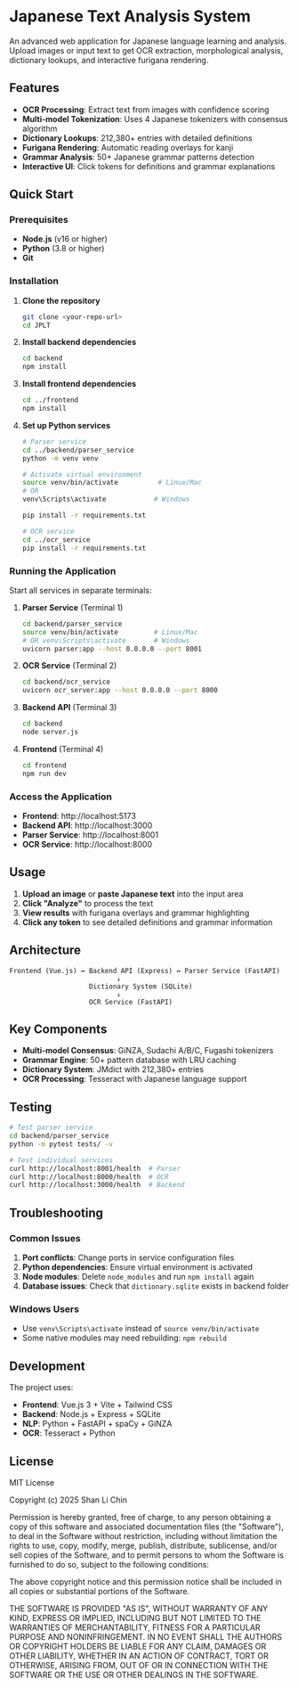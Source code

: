# Japanese Text Analysis System

An advanced web application for Japanese language learning and analysis. Upload images or input text to get OCR extraction, morphological analysis, dictionary lookups, and interactive furigana rendering.

## Features

- **OCR Processing**: Extract text from images with confidence scoring
- **Multi-model Tokenization**: Uses 4 Japanese tokenizers with consensus algorithm
- **Dictionary Lookups**: 212,380+ entries with detailed definitions
- **Furigana Rendering**: Automatic reading overlays for kanji
- **Grammar Analysis**: 50+ Japanese grammar patterns detection
- **Interactive UI**: Click tokens for definitions and grammar explanations

## Quick Start

### Prerequisites

- **Node.js** (v16 or higher)
- **Python** (3.8 or higher)
- **Git**

### Installation

1. **Clone the repository**
   ```bash
   git clone <your-repo-url>
   cd JPLT
   ```

2. **Install backend dependencies**
   ```bash
   cd backend
   npm install
   ```

3. **Install frontend dependencies**
   ```bash
   cd ../frontend
   npm install
   ```

4. **Set up Python services**
   ```bash
   # Parser service
   cd ../backend/parser_service
   python -m venv venv
   
   # Activate virtual environment
   source venv/bin/activate          # Linux/Mac
   # OR
   venv\Scripts\activate            # Windows
   
   pip install -r requirements.txt
   
   # OCR service
   cd ../ocr_service
   pip install -r requirements.txt
   ```

### Running the Application

Start all services in separate terminals:

1. **Parser Service** (Terminal 1)
   ```bash
   cd backend/parser_service
   source venv/bin/activate         # Linux/Mac
   # OR venv\Scripts\activate       # Windows
   uvicorn parser:app --host 0.0.0.0 --port 8001
   ```

2. **OCR Service** (Terminal 2)
   ```bash
   cd backend/ocr_service
   uvicorn ocr_server:app --host 0.0.0.0 --port 8000
   ```

3. **Backend API** (Terminal 3)
   ```bash
   cd backend
   node server.js
   ```

4. **Frontend** (Terminal 4)
   ```bash
   cd frontend
   npm run dev
   ```

### Access the Application

- **Frontend**: http://localhost:5173
- **Backend API**: http://localhost:3000
- **Parser Service**: http://localhost:8001
- **OCR Service**: http://localhost:8000

## Usage

1. **Upload an image** or **paste Japanese text** into the input area
2. **Click "Analyze"** to process the text
3. **View results** with furigana overlays and grammar highlighting
4. **Click any token** to see detailed definitions and grammar information

## Architecture

```
Frontend (Vue.js) ↔ Backend API (Express) ↔ Parser Service (FastAPI)
                           ↓
                    Dictionary System (SQLite)
                           ↓
                    OCR Service (FastAPI)
```

## Key Components

- **Multi-model Consensus**: GiNZA, Sudachi A/B/C, Fugashi tokenizers
- **Grammar Engine**: 50+ pattern database with LRU caching
- **Dictionary System**: JMdict with 212,380+ entries
- **OCR Processing**: Tesseract with Japanese language support

## Testing

```bash
# Test parser service
cd backend/parser_service
python -m pytest tests/ -v

# Test individual services
curl http://localhost:8001/health  # Parser
curl http://localhost:8000/health  # OCR
curl http://localhost:3000/health  # Backend
```

## Troubleshooting

### Common Issues

1. **Port conflicts**: Change ports in service configuration files
2. **Python dependencies**: Ensure virtual environment is activated
3. **Node modules**: Delete `node_modules` and run `npm install` again
4. **Database issues**: Check that `dictionary.sqlite` exists in backend folder

### Windows Users

- Use `venv\Scripts\activate` instead of `source venv/bin/activate`
- Some native modules may need rebuilding: `npm rebuild`

## Development

The project uses:
- **Frontend**: Vue.js 3 + Vite + Tailwind CSS
- **Backend**: Node.js + Express + SQLite
- **NLP**: Python + FastAPI + spaCy + GiNZA
- **OCR**: Tesseract + Python

## License

MIT License

Copyright (c) 2025 Shan Li Chin

Permission is hereby granted, free of charge, to any person obtaining a copy
of this software and associated documentation files (the "Software"), to deal
in the Software without restriction, including without limitation the rights
to use, copy, modify, merge, publish, distribute, sublicense, and/or sell
copies of the Software, and to permit persons to whom the Software is
furnished to do so, subject to the following conditions:

The above copyright notice and this permission notice shall be included in all
copies or substantial portions of the Software.

THE SOFTWARE IS PROVIDED "AS IS", WITHOUT WARRANTY OF ANY KIND, EXPRESS OR
IMPLIED, INCLUDING BUT NOT LIMITED TO THE WARRANTIES OF MERCHANTABILITY,
FITNESS FOR A PARTICULAR PURPOSE AND NONINFRINGEMENT. IN NO EVENT SHALL THE
AUTHORS OR COPYRIGHT HOLDERS BE LIABLE FOR ANY CLAIM, DAMAGES OR OTHER
LIABILITY, WHETHER IN AN ACTION OF CONTRACT, TORT OR OTHERWISE, ARISING FROM,
OUT OF OR IN CONNECTION WITH THE SOFTWARE OR THE USE OR OTHER DEALINGS IN THE
SOFTWARE.